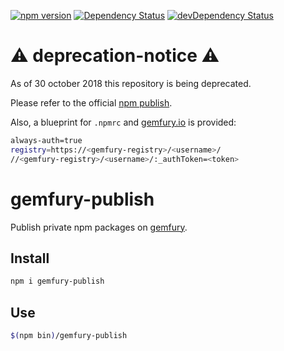 [![npm version](https://badge.fury.io/js/gemfury-publish.svg)](https://badge.fury.io/js/gemfury-publish)
[![Dependency Status](https://david-dm.org/mondora/gemfury-publish.svg)](https://david-dm.org/mondora/gemfury-publish)
[![devDependency Status](https://david-dm.org/mondora/gemfury-publish/dev-status.svg)](https://david-dm.org/mondora/gemfury-publish#info=devDependencies)

# ⚠️ deprecation-notice ⚠️

As of 30 october 2018 this repository is being deprecated.

Please refer to the official [npm publish](https://docs.npmjs.com/cli/publish).

Also, a blueprint for `.npmrc` and [gemfury.io](https://gemfury.com/help/npm-registry) is provided:

```bash
always-auth=true
registry=https://<gemfury-registry>/<username>/
//<gemfury-registry>/<username>/:_authToken=<token>
```

# gemfury-publish

Publish private npm packages on [gemfury](http://fury.io).

## Install

```sh
npm i gemfury-publish
```

## Use

```sh
$(npm bin)/gemfury-publish
```

